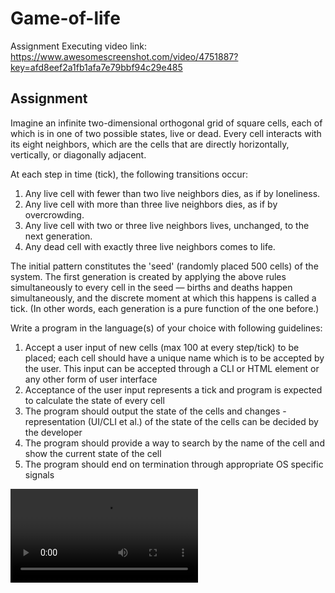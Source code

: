 ﻿# Game-of-life
 
 Assignment Executing video link: https://www.awesomescreenshot.com/video/4751887?key=afd8eef2a1fb1afa7e79bbf94c29e485
 
## Assignment

Imagine an infinite two-dimensional orthogonal grid of square cells, each of which is in one of two possible states, live or dead. Every cell interacts with its eight neighbors, which are the cells that are directly horizontally, vertically, or diagonally adjacent. 

At each step in time (tick), the following transitions occur: 
1. Any live cell with fewer than two live neighbors dies, as if by loneliness. 
2. Any live cell with more than three live neighbors dies, as if by overcrowding. 
3. Any live cell with two or three live neighbors lives, unchanged, to the next generation. 
4. Any dead cell with exactly three live neighbors comes to life. 


The initial pattern constitutes the 'seed' (randomly placed 500 cells) of the system. The first generation is created by applying the above rules simultaneously to every cell in the seed — births and deaths happen simultaneously, and the discrete moment at which this happens is called a tick. (In other words, each generation is a pure function of the one before.) 

Write a program in the language(s) of your choice with following guidelines: 
1. Accept a user input of new cells (max 100 at every step/tick) to be placed; each cell should have a unique name which is to be accepted by the user. This input can be accepted through a CLI or HTML element or any other form of user interface 
2. Acceptance of the user input represents a tick and program is expected to calculate the state of every cell 
3. The program should output the state of the cells and changes - representation (UI/CLI et al.) of the state of the cells can be decided by the developer 
4. The program should provide a way to search by the name of the cell and show the current state of the cell 
5. The program should end on termination through appropriate OS specific signals 

  <video controls autoplay>
  <source src="https://www.awesomescreenshot.com/video/4751887?key=afd8eef2a1fb1afa7e79bbf94c29e485" type="video/mp4">
  </video>
